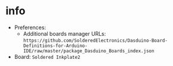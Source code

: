 # info

- Preferences:
  - Additional boards manager URLs: `https://github.com/SolderedElectronics/Dasduino-Board-Definitions-for-Arduino-IDE/raw/master/package_Dasduino_Boards_index.json`
- Board: `Soldered Inkplate2`
